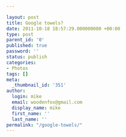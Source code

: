 ```yaml
---

layout: post
title: Google towels?
date: 2011-10-18 18:57:29.000000000 +00:00
type: post
parent_id: '0'
published: true
password: ''
status: publish
categories:
- Photos
tags: []
meta:
  _thumbnail_id: '351'
author:
  login: mike
  email: woodenfox@gmail.com
  display_name: mike
  first_name: ''
  last_name: ''
permalink: "/google-towels/"
---
```



